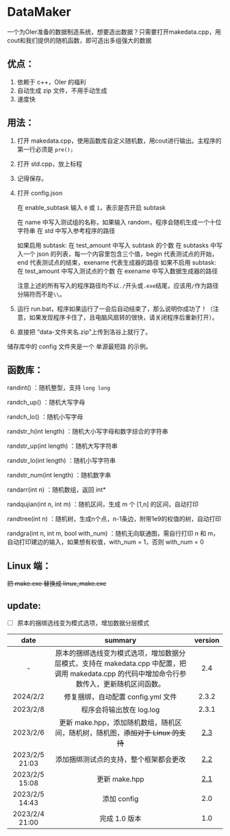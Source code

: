 # DataMaker

一个为OIer准备的数据制造系统，想要造出数据？只需要打开makedata.cpp，用cout和我们提供的随机函数，即可造出多组强大的数据

## 优点：

1. 依赖于 c++，OIer 的福利
2. 自动生成 zip 文件，不用手动生成
3. 速度快

## 用法：

1. 打开 makedata.cpp，使用函数库自定义随机数，用cout进行输出。主程序的第一行必须是 `pre();`

2. 打开 std.cpp，放上标程

3. 记得保存。

4. 打开 config.json

   在 enable_subtask 输入 `0` 或 `1`，表示是否开启 subtask

   在 name 中写入测试组的名称，如果输入 random，程序会随机生成一个十位字符串
   在 std 中写入参考程序的路径
   
   如果启用 subtask:
       在 test_amount 中写入 subtask 的个数
       在 subtasks 中写入一个 json 的列表，每一个内容里包含三个值，begin 代表测试点的开始，end 代表测试点的结束，exename 代表生成器的路径
   如果不启用 subtask:
       在 test_amount 中写入测试点的个数
       在 exename 中写入数据生成器的路径

   注意上述的所有写入的程序路径均不以`./`开头或`.exe`结尾，应该用`/`作为路径分隔符而不是`\\`。

5. 运行 run.bat，程序如果运行了一会后自动结束了，那么说明你成功了！（注意，如果发现程序卡住了，且电脑风扇转的很快，请关闭程序后重新打开）。

6. 直接把 “data-文件夹名.zip”上传到洛谷上就行了。

储存库中的 config 文件夹是一个 单源最短路 的示例。

## 函数库：

randint() ：随机整型，支持 `long long`

randch_up() ：随机大写字母

randch_lo() ：随机小写字母

randstr_h(int length) ：随机大小写字母和数字综合的字符串

randstr_up(int length) ：随机大写字符串

randstr_lo(int length) ：随机小写字符串

randstr_num(int length) ：随机数字串

randarr(int n) ：随机数组，返回 int*

randqujian(int n, int m) ：随机区间，生成 m 个 [1,n] 的区间，自动打印

randtree(int n) ：随机树，生成n个点，n-1条边，附带1e9的权值的树，自动打印

randgra(int n, int m, bool with_num) ：随机无向联通图，需自行打印 n 和 m，自动打印建边的输入，如果想有权值，with_num = 1，否则 with_num = 0

## Linux 端：

~~把 make.exe 替换成 linux_make.exe~~

## update:

- [ ] 原本的捆绑选线变为模式选项，增加数据分层模式

| date |   summary   |   version   |
| :--------------: | :---: | :---: |
| - | 原本的捆绑选线变为模式选项，增加数据分层模式，支持在 makedata.cpp 中配置，把调用 makedata.cpp 的代码中增加命令行参数传入，更新随机区间函数。 | 2.4 |
| 2024/2/2 | 修复捆绑，自动配置 config.yml 文件 | 2.3.2 |
| 2023/2/8 | 程序会将输出放在 log.log | 2.3.1 |
| 2023/2/6 | 更新 make.hpp，添加随机数组，随机区间，随机树，随机图，~~添加对于 Linux 的支持~~ | [2.3](https://github.com/ZhongTianrui/DataMaker/releases/tag/2.3) |
| 2023/2/5 21:03 | 添加捆绑测试点的支持，整个框架都会更改 | [2.2](https://github.com/ZhongTianrui/DataMaker/releases/tag/v2.2) |
|      2023/2/5 15:08          | 更新 make.hpp | [2.1](https://github.com/ZhongTianrui/DataMaker/releases/tag/v2.1) |
|        2023/2/5 14:43        | 添加 config | 2.0 |
|2023/2/4 21:00 |完成 1.0 版本|1.0|

